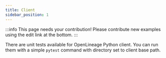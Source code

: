 ```yaml
---
title: Client
sidebar_position: 1
---
```


:::info
This page needs your contribution! Please contribute new examples using the edit link at the bottom.
:::

There are unit tests available for OpenLineage Python client. You can run them with a simple `pytest` command with directory set to client base path.